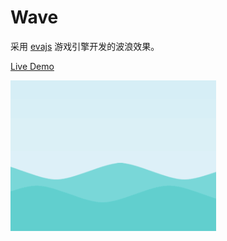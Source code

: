 # Wave

采用 [evajs](https://github.com/eva-engine/eva.js) 游戏引擎开发的波浪效果。

[Live Demo](https://codetyphon.github.io/eva-wave/)

![](screen.gif)